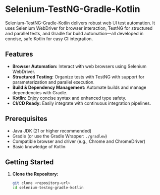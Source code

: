 # Selenium-TestNG-Gradle-Kotlin

Selenium-TestNG-Gradle-Kotlin delivers robust web UI test automation. It uses Selenium WebDriver for browser interaction, TestNG for structured and parallel tests, and Gradle for build automation—all developed in concise, safe Kotlin for easy CI integration.

## Features

- **Browser Automation:** Interact with web browsers using Selenium WebDriver.
- **Structured Testing:** Organize tests with TestNG with support for parameterization and parallel execution.
- **Build & Dependency Management:** Automate builds and manage dependencies with Gradle.
- **Kotlin:** Enjoy concise syntax and enhanced type safety.
- **CI/CD Ready:** Easily integrate with continuous integration pipelines.

## Prerequisites

- Java JDK (21 or higher recommended)
- Gradle (or use the Gradle Wrapper: `./gradlew`)
- Compatible browser and driver (e.g., Chrome and ChromeDriver)
- Basic knowledge of Kotlin

## Getting Started

1. **Clone the Repository:**

   ```bash
   git clone <repository-url>
   cd selenium-testng-gradle-kotlin
   ```
